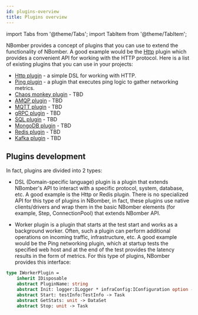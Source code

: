 ```yaml
---
id: plugins-overview
title: Plugins overview
---
```


import Tabs from '@theme/Tabs';
import TabItem from '@theme/TabItem';

NBomber provides a concept of plugins that you can use to extend the functionality of NBomber. A good example would be the [Http](plugins-http) plugin which provides a convenient API for working with the HTTP protocol. Here is a list of existing plugins that you can use in your projects:

- [Http plugin](plugins-http) - a simple DSL for working with HTTP.
- [Ping plugin](plugins-ping) - a plugin that executes ping logic to gather networking metrics.
- [Chaos monkey plugin]() - TBD
- [AMQP plugin]() - TBD
- [MQTT plugin]() - TBD
- [gRPC plugin]() - TBD
- [SQL plugin]() - TBD
- [MongoDB plugin]() - TBD
- [Redis plugin]() - TBD
- [Kafka plugin]() - TBD

## Plugins development

In fact, plugins are divided into 2 types:
 - DSL (Domain-specific language) plugin is a plugin that extends NBomber's API to interact with a specific protocol, system, database, etc. A good example is the Http or Redis plugin. There is no specialized API for this type of plugins in NBomber, in fact, these plugins use native clients/drivers and wrap them in the basic NBomber elements (for example, Step, ConnectionPool) that extends NBomber API.

 - Worker plugin is a plugin that starts at the test start and works as a background worker. Often, such a plugin can perform additional operations on incoming traffic, infrastructure, etc. A good example would be the Ping networking plugin, which at startup tests the specified web host and at the end of the test provides the latency results in the form of metrics. For this type of plugins, NBomber provides this interface:

```fsharp
type IWorkerPlugin =
    inherit IDisposable
    abstract PluginName: string
    abstract Init: logger:ILogger * infraConfig:IConfiguration option -> unit
    abstract Start: testInfo:TestInfo -> Task
    abstract GetStats: unit -> DataSet
    abstract Stop: unit -> Task
```
